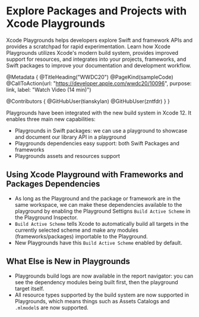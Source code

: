 # Explore Packages and Projects with Xcode Playgrounds

Xcode Playgrounds helps developers explore Swift and framework APIs and provides a scratchpad for rapid experimentation. Learn how Xcode Playgrounds utilizes Xcode's modern build system, provides improved support for resources, and integrates into your projects, frameworks, and Swift packages to improve your documentation and development workflow.

@Metadata {
   @TitleHeading("WWDC20")
   @PageKind(sampleCode)
   @CallToAction(url: "https://developer.apple.com/wwdc20/10096", purpose: link, label: "Watch Video (14 min)")

   @Contributors {
      @GitHubUser(tianskylan)
      @GitHubUser(zntfdr)
   }
}



Playgrounds have been integrated with the new build system in Xcode 12. It enables three main new capabilities:

- Playgrounds in Swift packages: we can use a playground to showcase and document our library API in a playground
- Playgrounds dependencies easy support: both Swift Packages and frameworks
- Playgrounds assets and resources support

## Using Xcode Playground with Frameworks and Packages Dependencies

- As long as the Playground and the package or framework are in the same workspace, we can make these dependencies available to the playground by enabling the Playground Settigns `Build Active Scheme` in the Playground Inspector.
- `Build Active Scheme` tells Xcode to automatically build all targets in the currently selected scheme and make any modules (frameworks/packages) importable to the Playground.
- New Playgrounds have this `Build Active Scheme` enabled by default.

## What Else is New in Playgrounds

- Playgrounds build logs are now available in the report navigator: you can see the dependency modules being built first, then the playground target itself.
- All resource types supported by the build system are now supported in Playgrounds, which means things such as Assets Catalogs and `.mlmodel`s are now supported.
